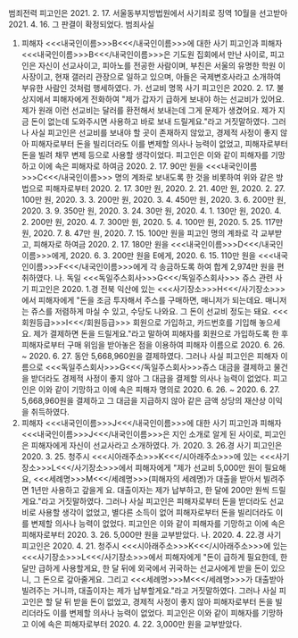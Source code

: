 범죄전력
피고인은 2021. 2. 17. 서울동부지방법원에서 사기죄로 징역 10월을 선고받아 2021. 4. 16. 그 판결이 확정되었다.
범죄사실
1. 피해자 <<<내국인이름>>>B<<</내국인이름>>>에 대한 사기
피고인과 피해자 <<<내국인이름>>>B<<</내국인이름>>>은 기도원 집회에서 만난 사이로, 피고인은 자신이 선교사이고, 피아노를 전공한 사람이며, 부친은 서울의 유명한 학원 이사장이고, 현재 갤러리 관장으로 일하고 있으며, 아들은 국제변호사라고 소개하여 부유한 사람인 것처럼 행세하였다.
가. 선교비 명목 사기
피고인은 2020. 2. 17. 불상지에서 피해자에게 전화하여 "제가 갑자기 급하게 보내야 하는 선교비가 있어요. 제가 원래 이런 선교비는 달러를 환전해서 보내는데 그게 문제가 생겼어요. 제가 지금 돈이 없는데 도와주시면 사용하고 바로 보내 드릴게요."라고 거짓말하였다. 그러나 사실 피고인은 선교비를 보내야 할 곳이 존재하지 않았고, 경제적 사정이 좋지 않아 피해자로부터 돈을 빌리더라도 이를 변제할 의사나 능력이 없었고, 피해자로부터 돈을 빌려 채무 변제 등으로 사용할 생각이었다.
피고인은 이와 같이 피해자를 기망하고 이에 속은 피해자로 하여금 2020. 2. 17. 90만 원을 <<<내국인이름>>>C<<</내국인이름>>> 명의 계좌로 보내도록 한 것을 비롯하여 위와 같은 방법으로 피해자로부터 2020. 2. 17. 30만 원, 2020. 2. 21. 40만 원, 2020. 2. 27. 100만 원, 2020. 3. 3. 200만 원, 2020. 3. 4. 450만 원, 2020. 3. 6. 200만 원, 2020. 3. 9. 350만 원, 2020. 3. 24. 30만 원, 2020. 4. 1. 130만 원, 2020. 4. 2. 200만 원, 2020. 4. 7. 300만 원, 2020. 5. 4. 100만 원, 2020. 5. 25. 117만 원, 2020. 7. 8. 47만 원, 2020. 7. 15. 100만 원을 피고인 명의 계좌로 각 교부받고, 피해자로 하여금 2020. 2. 17. 180만 원을 <<<내국인이름>>>D<<</내국인이름>>>에게, 2020. 6. 3. 200만 원을 E에게, 2020. 6. 15. 110만 원을 <<<내국인이름>>>F<<</내국인이름>>>에게 각 송금하도록 하여 합계 2,974만 원을 편취하였다.
나. 독일 <<<독일주스회사>>>G<<</독일주스회사>>> 쥬스 관련 사기
피고인은 2020. 1.경 전북 익산에 있는 <<<사기장소>>>H<<</사기장소>>>에서 피해자에게 "돈을 조금 투자해서 주스를 구매하면, 매니저가 되는데요. 매니저는 쥬스를 저렴하게 마실 수 있고, 수당도 나와요. 그 돈이 선교비 정도는 돼요. <<<회원등급>>>I<<</회원등급>>> 회원으로 가입하고, 카드번호를 기입해 놓으세요. 제가 결제하면 돈을 드릴게요."라고 말하여 피해자를 회원으로 가입하도록 한 후 피해자로부터 구매 위임을 받아놓은 점을 이용하여 피해자 이름으로 2020. 6. 26. ~ 2020. 6. 27. 동안 5,668,960원을 결제하였다. 그러나 사실 피고인은 피해자 이름으로 <<<독일주스회사>>>G<<</독일주스회사>>>쥬스 대금을 결제하고 물건을 받더라도 경제적 사정이 좋지 않아 그 대금을 결제할 의사나 능력이 없었다.
피고인은 이와 같이 기망하고 이에 속은 피해자 명의로 2020. 6. 26. ~ 2020. 6. 27. 5,668,960원을 결제하고 그 대금을 지급하지 않아 같은 금액 상당의 재산상 이익을 취득하였다.
2. 피해자 <<<내국인이름>>>J<<</내국인이름>>>에 대한 사기
피고인과 피해자 <<<내국인이름>>>J<<</내국인이름>>>은 지인 소개로 알게 된 사이로, 피고인은 피해자에게 자신이 선교사라고 소개하였다.
가. 2020. 3. 26.경 사기
피고인은 2020. 3. 25. 청주시 <<<시아래주소>>>K<<</시아래주소>>>에 있는 <<<사기장소>>>L<<</사기장소>>>에서 피해자에게 "제가 선교비 5,000만 원이 필요해요, <<<세례명>>>M<<</세례명>>>(피해자의 세례명)가 대출을 받아서 빌려주면 1년만 사용하고 갚을게 요. 대출이자는 제가 납부하고, 한 달에 200만 원씩 드릴게요."라고 거짓말하였다. 그러나 사실 피고인은 피해자로부터 돈을 받더라도 선교비로 사용할 생각이 없었고, 별다른 소득이 없어 피해자로부터 돈을 빌리더라도 이를 변제할 의사나 능력이 없었다.
피고인은 이와 같이 피해자를 기망하고 이에 속은 피해자로부터 2020. 3. 26. 5,000만 원을 교부받았다.
나. 2020. 4. 22.경 사기
피고인은 2020. 4. 21. 청주시 <<<시아래주소>>>K<<</시아래주소>>>에 있는 <<<사기장소>>>L<<</사기장소>>>에서 피해자에게 "돈이 급하게 필요한데, 한 달만 급하게 사용할게요, 한 달 뒤에 외국에서 귀국하는 선교사에게 받을 돈이 있으니, 그 돈으로 갚아줄게요. 그리고 <<<세례명>>>M<<</세례명>>>가 대출받아 빌려주는 거니까, 대출이자는 제가 납부할게요."라고 거짓말하였다. 그러나 사실 피고인은 할 달 뒤 받을 돈이 없었고, 경제적 사정이 좋지 않아 피해자로부터 돈을 빌리더라도 이를 변제할 의사나 능력이 없었다.
피고인은 이와 같이 피해자를 기망하고 이에 속은 피해자로부터 2020. 4. 22. 3,000만 원을 교부받았다.